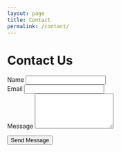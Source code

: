 ```yaml
---
layout: page
title: Contact
permalink: /contact/
---
```


<h1>Contact Us</h1>

<form id="contact-form">
  <div class="form-group">
    <label for="name">Name</label>
    <input type="text" id="name" name="name" required>
  </div>
  
  <div class="form-group">
    <label for="email">Email</label>
    <input type="email" id="email" name="email" required>
  </div>
  
  <div class="form-group">
    <label for="message">Message</label>
    <textarea id="message" name="message" rows="5" required></textarea>
  </div>
  
  <button type="submit">Send Message</button>
  <div id="form-status"></div>
</form>
<script src="{{ '/assets/js/form-handler.js' | relative_url }}"></script>